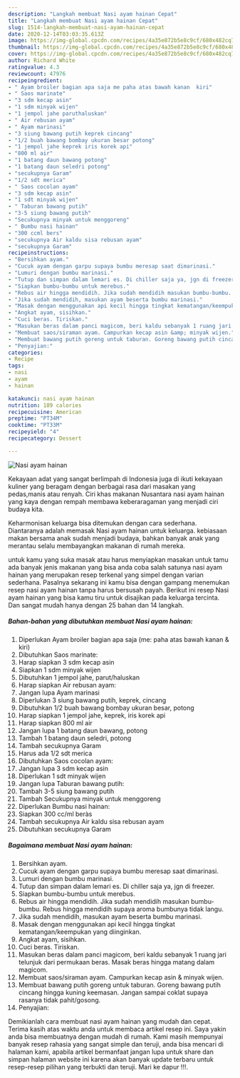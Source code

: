 ```yaml
---
description: "Langkah membuat Nasi ayam hainan Cepat"
title: "Langkah membuat Nasi ayam hainan Cepat"
slug: 1514-langkah-membuat-nasi-ayam-hainan-cepat
date: 2020-12-14T03:03:35.613Z
image: https://img-global.cpcdn.com/recipes/4a35e872b5e8c9cf/680x482cq70/nasi-ayam-hainan-foto-resep-utama.jpg
thumbnail: https://img-global.cpcdn.com/recipes/4a35e872b5e8c9cf/680x482cq70/nasi-ayam-hainan-foto-resep-utama.jpg
cover: https://img-global.cpcdn.com/recipes/4a35e872b5e8c9cf/680x482cq70/nasi-ayam-hainan-foto-resep-utama.jpg
author: Richard White
ratingvalue: 4.3
reviewcount: 47976
recipeingredient:
- " Ayam broiler bagian apa saja me paha atas bawah kanan  kiri"
- " Saos marinate"
- "3 sdm kecap asin"
- "1 sdm minyak wijen"
- "1 jempol jahe paruthaluskan"
- " Air rebusan ayam"
- " Ayam marinasi"
- "3 siung bawang putih keprek cincang"
- "1/2 buah bawang bombay ukuran besar potong"
- "1 jempol jahe keprek iris korek api"
- "800 ml air"
- "1 batang daun bawang potong"
- "1 batang daun seledri potong"
- "secukupnya Garam"
- "1/2 sdt merica"
- " Saos cocolan ayam"
- "3 sdm kecap asin"
- "1 sdt minyak wijen"
- " Taburan bawang putih"
- "3-5 siung bawang putih"
- "Secukupnya minyak untuk menggoreng"
- " Bumbu nasi hainan"
- "300 ccml bers"
- "secukupnya Air kaldu sisa rebusan ayam"
- "secukupnya Garam"
recipeinstructions:
- "Bersihkan ayam."
- "Cucuk ayam dengan garpu supaya bumbu meresap saat dimarinasi."
- "Lumuri dengan bumbu marinasi."
- "Tutup dan simpan dalam lemari es. Di chiller saja ya, jgn di freezer."
- "Siapkan bumbu-bumbu untuk merebus."
- "Rebus air hingga mendidih. Jika sudah mendidih masukan bumbu-bumbu. Rebus hingga mendidih supaya aroma bumbunya tidak langu."
- "Jika sudah mendidih, masukan ayam beserta bumbu marinasi."
- "Masak dengan menggunakan api kecil hingga tingkat kematangan/keempukan yang diinginkan."
- "Angkat ayam, sisihkan."
- "Cuci beras. Tiriskan."
- "Masukan beras dalam panci magicom, beri kaldu sebanyak 1 ruang jari telunjuk dari permukaan beras. Masak beras hingga matang dalam magicom."
- "Membuat saos/siraman ayam. Campurkan kecap asin &amp; minyak wijen."
- "Membuat bawang putih goreng untuk taburan. Goreng bawang putih cincang hingga kuning keemasan. Jangan sampai coklat supaya rasanya tidak pahit/gosong."
- "Penyajian:"
categories:
- Recipe
tags:
- nasi
- ayam
- hainan

katakunci: nasi ayam hainan 
nutrition: 189 calories
recipecuisine: American
preptime: "PT34M"
cooktime: "PT33M"
recipeyield: "4"
recipecategory: Dessert

---
```



![Nasi ayam hainan](https://img-global.cpcdn.com/recipes/4a35e872b5e8c9cf/680x482cq70/nasi-ayam-hainan-foto-resep-utama.jpg)

Kekayaan adat yang sangat berlimpah di Indonesia juga di ikuti kekayaan kuliner yang beragam dengan berbagai rasa dari masakan yang pedas,manis atau renyah. Ciri khas makanan Nusantara nasi ayam hainan yang kaya dengan rempah membawa keberaragaman yang menjadi ciri budaya kita.




Keharmonisan keluarga bisa ditemukan dengan cara sederhana. Diantaranya adalah memasak Nasi ayam hainan untuk keluarga. kebiasaan makan bersama anak sudah menjadi budaya, bahkan banyak anak yang merantau selalu membayangkan makanan di rumah mereka.

untuk kamu yang suka masak atau harus menyiapkan masakan untuk tamu ada banyak jenis makanan yang bisa anda coba salah satunya nasi ayam hainan yang merupakan resep terkenal yang simpel dengan varian sederhana. Pasalnya sekarang ini kamu bisa dengan gampang menemukan resep nasi ayam hainan tanpa harus bersusah payah.
Berikut ini resep Nasi ayam hainan yang bisa kamu tiru untuk disajikan pada keluarga tercinta. Dan sangat mudah hanya dengan 25 bahan dan 14 langkah.


<!--inarticleads1-->

##### Bahan-bahan yang dibutuhkan membuat Nasi ayam hainan:

1. Diperlukan  Ayam broiler bagian apa saja (me: paha atas bawah kanan &amp; kiri)
1. Dibutuhkan  Saos marinate:
1. Harap siapkan 3 sdm kecap asin
1. Siapkan 1 sdm minyak wijen
1. Dibutuhkan 1 jempol jahe, parut/haluskan
1. Harap siapkan  Air rebusan ayam:
1. Jangan lupa  Ayam marinasi
1. Diperlukan 3 siung bawang putih, keprek, cincang
1. Dibutuhkan 1/2 buah bawang bombay ukuran besar, potong
1. Harap siapkan 1 jempol jahe, keprek, iris korek api
1. Harap siapkan 800 ml air
1. Jangan lupa 1 batang daun bawang, potong
1. Tambah 1 batang daun seledri, potong
1. Tambah secukupnya Garam
1. Harus ada 1/2 sdt merica
1. Dibutuhkan  Saos cocolan ayam:
1. Jangan lupa 3 sdm kecap asin
1. Diperlukan 1 sdt minyak wijen
1. Jangan lupa  Taburan bawang putih:
1. Tambah 3-5 siung bawang putih
1. Tambah Secukupnya minyak untuk menggoreng
1. Diperlukan  Bumbu nasi hainan:
1. Siapkan 300 cc/ml beràs
1. Tambah secukupnya Air kaldu sisa rebusan ayam
1. Dibutuhkan secukupnya Garam




<!--inarticleads2-->

##### Bagaimana membuat  Nasi ayam hainan:

1. Bersihkan ayam.
1. Cucuk ayam dengan garpu supaya bumbu meresap saat dimarinasi.
1. Lumuri dengan bumbu marinasi.
1. Tutup dan simpan dalam lemari es. Di chiller saja ya, jgn di freezer.
1. Siapkan bumbu-bumbu untuk merebus.
1. Rebus air hingga mendidih. Jika sudah mendidih masukan bumbu-bumbu. Rebus hingga mendidih supaya aroma bumbunya tidak langu.
1. Jika sudah mendidih, masukan ayam beserta bumbu marinasi.
1. Masak dengan menggunakan api kecil hingga tingkat kematangan/keempukan yang diinginkan.
1. Angkat ayam, sisihkan.
1. Cuci beras. Tiriskan.
1. Masukan beras dalam panci magicom, beri kaldu sebanyak 1 ruang jari telunjuk dari permukaan beras. Masak beras hingga matang dalam magicom.
1. Membuat saos/siraman ayam. Campurkan kecap asin &amp; minyak wijen.
1. Membuat bawang putih goreng untuk taburan. Goreng bawang putih cincang hingga kuning keemasan. Jangan sampai coklat supaya rasanya tidak pahit/gosong.
1. Penyajian:




Demikianlah cara membuat nasi ayam hainan yang mudah dan cepat. Terima kasih atas waktu anda untuk membaca artikel resep ini. Saya yakin anda bisa membuatnya dengan mudah di rumah. Kami masih mempunyai banyak resep rahasia yang sangat simple dan teruji, anda bisa mencari di halaman kami, apabila artikel bermanfaat jangan lupa untuk share dan simpan halaman website ini karena akan banyak update terbaru untuk resep-resep pilihan yang terbukti dan teruji. Mari ke dapur !!!. 
